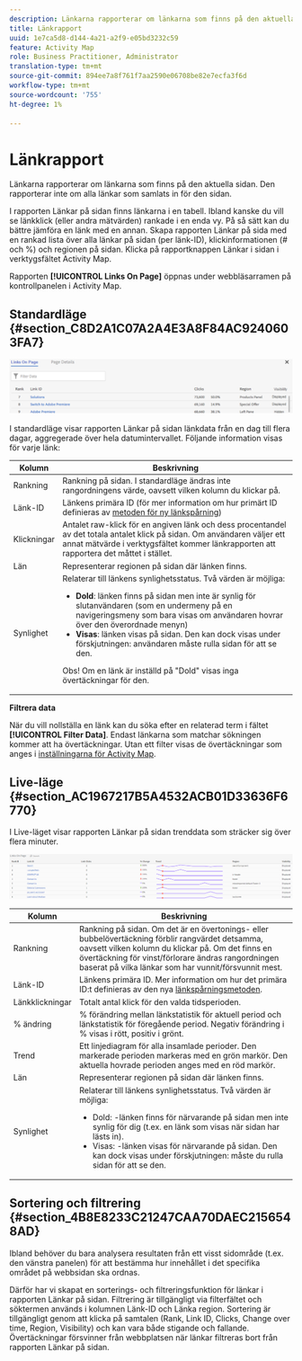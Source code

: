 ```yaml
---
description: Länkarna rapporterar om länkarna som finns på den aktuella sidan. Den rapporterar inte om alla länkar som samlats in för den sidan.
title: Länkrapport
uuid: 1e7ca5d8-d144-4a21-a2f9-e05bd3232c59
feature: Activity Map
role: Business Practitioner, Administrator
translation-type: tm+mt
source-git-commit: 894ee7a8f761f7aa2590e06708be82e7ecfa3f6d
workflow-type: tm+mt
source-wordcount: '755'
ht-degree: 1%

---
```



# Länkrapport

Länkarna rapporterar om länkarna som finns på den aktuella sidan. Den rapporterar inte om alla länkar som samlats in för den sidan.

I rapporten Länkar på sidan finns länkarna i en tabell. Ibland kanske du vill se länkklick (eller andra mätvärden) rankade i en enda vy. På så sätt kan du bättre jämföra en länk med en annan. Skapa rapporten Länkar på sida med en rankad lista över alla länkar på sidan (per länk-ID), klickinformationen (# och %) och regionen på sidan. Klicka på rapportknappen Länkar i sidan i verktygsfältet Activity Map.

Rapporten **[!UICONTROL Links On Page]** öppnas under webbläsarramen på kontrollpanelen i Activity Map.

## Standardläge {#section_C8D2A1C07A2A4E3A8F84AC9240603FA7}

![](assets/links_in_page.png)

I standardläge visar rapporten Länkar på sidan länkdata från en dag till flera dagar, aggregerade över hela datumintervallet. Följande information visas för varje länk:

<table id="table_3DE41B2CFA644B70AF802A3123CE51D9"> 
 <thead> 
  <tr> 
   <th colname="col1" class="entry"> Kolumn </th> 
   <th colname="col2" class="entry"> Beskrivning </th> 
  </tr> 
 </thead>
 <tbody> 
  <tr> 
   <td colname="col1"> Rankning </td> 
   <td colname="col2"> Rankning på sidan. I standardläge ändras inte rangordningens värde, oavsett vilken kolumn du klickar på. </td> 
  </tr> 
  <tr> 
   <td colname="col1"> Länk-ID </td> 
   <td colname="col2">Länkens primära ID (för mer information om hur primärt ID definieras av <a href="/help/analyze/activity-map/activitymap-link-tracking/activitymap-link-tracking-methodology.md">metoden för ny länkspårning</a>) </td> 
  </tr> 
  <tr> 
   <td colname="col1"> Klickningar </td> 
   <td colname="col2"> Antalet raw-klick för en angiven länk och dess procentandel av det totala antalet klick på sidan. Om användaren väljer ett annat mätvärde i verktygsfältet kommer länkrapporten att rapportera det måttet i stället. </td> 
  </tr> 
  <tr> 
   <td colname="col1"> Län </td> 
   <td colname="col2"> Representerar regionen på sidan där länken finns. </td> 
  </tr> 
  <tr> 
   <td colname="col1"> Synlighet </td> 
   <td colname="col2">Relaterar till länkens synlighetsstatus. Två värden är möjliga: 
    <ul id="ul_BABCC0F64145407C9D439150A6898E6D">
     <li id="li_9AF0479BDCEB4A44A37292FAABFA83A5"><b>Dold</b>: länken finns på sidan men inte är synlig för slutanvändaren (som en undermeny på en navigeringsmeny som bara visas om användaren hovrar över den överordnade menyn) </li>
     <li id="li_C6FA4EC27EDD4341AB9821E2B4BC9E60"><b>Visas</b>: länken visas på sidan. Den kan dock visas under förskjutningen: användaren måste rulla sidan för att se den. </li>
    </ul><p>Obs!  Om en länk är inställd på "Dold" visas inga övertäckningar för den. </p></td> 
  </tr> 
 </tbody> 
</table>

**Filtrera data**

När du vill nollställa en länk kan du söka efter en relaterad term i fältet **[!UICONTROL Filter Data]**. Endast länkarna som matchar sökningen kommer att ha övertäckningar. Utan ett filter visas de övertäckningar som anges i [inställningarna för Activity Map](/help/analyze/activity-map/activitymap-overlay-settings.md).

## Live-läge {#section_AC1967217B5A4532ACB01D33636F6770}

I Live-läget visar rapporten Länkar på sidan trenddata som sträcker sig över flera minuter.

![](assets/links_on_page.png)

<table id="table_61D1FB0F02894055A1AB394DE4FE4742"> 
 <thead> 
  <tr> 
   <th colname="col1" class="entry"> Kolumn </th> 
   <th colname="col2" class="entry"> Beskrivning </th> 
  </tr> 
 </thead>
 <tbody> 
  <tr> 
   <td colname="col1"> Rankning </td> 
   <td colname="col2"> Rankning på sidan. Om det är en övertonings- eller bubbelövertäckning förblir rangvärdet detsamma, oavsett vilken kolumn du klickar på. Om det finns en övertäckning för vinst/förlorare ändras rangordningen baserat på vilka länkar som har vunnit/försvunnit mest. </td> 
  </tr> 
  <tr> 
   <td colname="col1"> Länk-ID </td> 
   <td colname="col2">Länkens primära ID. Mer information om hur det primära ID:t definieras av den nya <a href="/help/analyze/activity-map/activitymap-link-tracking/activitymap-link-tracking-methodology.md"> länkspårningsmetoden</a>. </td>
  </tr> 
  <tr> 
   <td colname="col1"> Länkklickningar </td> 
   <td colname="col2"> Totalt antal klick för den valda tidsperioden. </td> 
  </tr> 
  <tr> 
   <td colname="col1"> % ändring </td> 
   <td colname="col2"> % förändring mellan länkstatistik för aktuell period och länkstatistik för föregående period. Negativ förändring i % visas i rött, positiv i grönt. </td> 
  </tr> 
  <tr> 
   <td colname="col1"> Trend </td> 
   <td colname="col2"> Ett linjediagram för alla insamlade perioder. Den markerade perioden markeras med en grön markör. Den aktuella hovrade perioden anges med en röd markör. </td> 
  </tr> 
  <tr> 
   <td colname="col1"> Län </td> 
   <td colname="col2"> Representerar regionen på sidan där länken finns. </td> 
  </tr> 
  <tr> 
   <td colname="col1"> Synlighet </td> 
   <td colname="col2">Relaterar till länkens synlighetsstatus. Två värden är möjliga: 
    <ul id="ul_B10C55ED4D3C4CF99506DC467E2E7CFB">
     <li id="li_EA646722A51041CC9E62C56DEF92C81F">Dold: -länken finns för närvarande på sidan men inte synlig för dig (t.ex. en länk som visas när sidan har lästs in). </li>
     <li id="li_F9543614C2894003AC9984A7404E2785">Visas: -länken visas för närvarande på sidan. Den kan dock visas under förskjutningen: måste du rulla sidan för att se den. </li>
    </ul></td> 
  </tr> 
 </tbody> 
</table>

## Sortering och filtrering {#section_4B8E8233C21247CAA70DAEC2156548AD}

Ibland behöver du bara analysera resultaten från ett visst sidområde (t.ex. den vänstra panelen) för att bestämma hur innehållet i det specifika området på webbsidan ska ordnas.

Därför har vi skapat en sorterings- och filtreringsfunktion för länkar i rapporten Länkar på sidan. Filtrering är tillgängligt via filterfältet och söktermen används i kolumnen Länk-ID och Länka region. Sortering är tillgängligt genom att klicka på samtalen (Rank, Link ID, Clicks, Change over time, Region, Visibility) och kan vara både stigande och fallande. Övertäckningar försvinner från webbplatsen när länkar filtreras bort från rapporten Länkar på sidan.
